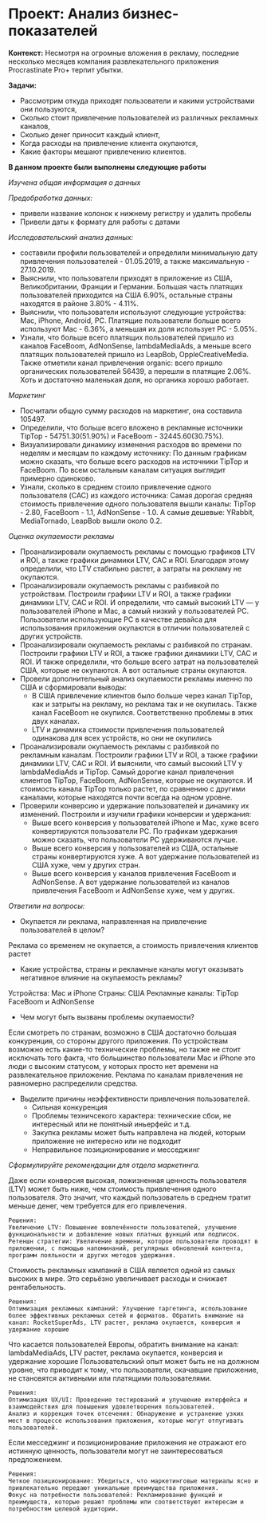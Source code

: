 # Проект: Анализ бизнес-показателей
**Контекст:** Несмотря на огромные вложения в рекламу, последние несколько месяцев компания развлекательного приложения Procrastinate Pro+ терпит убытки. 

**Задачи:** 
- Рассмотрим откуда приходят пользователи и какими устройствами они пользуются,
- Сколько стоит привлечение пользователей из различных рекламных каналов,
- Сколько денег приносит каждый клиент,
- Когда расходы на привлечение клиента окупаются,
- Какие факторы мешают привлечению клиентов.

**В данном проекте были выполнены следующие работы**

*Изучена общая информация о данных*

*Предобработка данных:*

- привели название колонок к нижнему регистру и удалить пробелы
- Привели даты к формату для работы с датами

*Исследовательский анализ данных:*

- составили профили пользователей и определили минимальную дату привлечения пользователей - 01.05.2019, а также максимальную - 27.10.2019.
- Выяснили, что пользователи приходят в приложение из США, Великобритании, Франции и Германии. Большая часть платящих пользователей приходится на США 6.90%, остальные страны находятся в районе 3.80% - 4.11%.
- Выяснили, что пользователи используют следующие устройства: Mac, iPhone, Android, PC. Платящие пользователи больше всего используют Mac - 6.36%, а меньшая их доля использует PC - 5.05%.
- Узнали, что больше всего платящих пользователей пришло из каналов FaceBoom, AdNonSense, lambdaMediaAds, а меньше всего платящих пользователей пришло из LeapBob, OppleCreativeMedia. Также отметили канал привлечения organic: всего пришло органических пользователей 56439, а перешли в платящие 2.06%. Хоть и достаточно маленькая доля, но органика хорошо работает.

*Маркетинг*

- Посчитали общую сумму расходов на маркетинг, она составила 105497.
- Определили, что больше всего вложено в рекламные источники TipTop - 54751.30(51.90%) и FaceBoom - 32445.60(30.75%).
- Визуализировали динамику изменения расходов во времени по неделям и месяцам по каждому источнику: По данным графикам можно сказать, что больше всего расходов на источники TipTop и FaceBoom. По всем остальным каналам ситуация выглядит примерно одиноково.
- Узнали, сколько в среднем стоило привлечение одного пользователя (CAC) из каждого источника: Самая дорогая средняя стоимость привлечение одного пользователя вышли каналы: TipTop - 2.80, FaceBoom - 1.1, AdNonSense - 1.0. А самые дешевые: YRabbit, MediaTornado, LeapBob вышли около 0.2.

*Оценка окупаемости рекламы*

- Проанализировали окупаемость рекламы c помощью графиков LTV и ROI, а также графики динамики LTV, CAC и ROI. Благодаря этому определили, что LTV стабильно растет, а затраты на рекламу не окупаются.
- Проанализировали окупаемость рекламы с разбивкой по устройствам. Построили графики LTV и ROI, а также графики динамики LTV, CAC и ROI. И определили, что самый высокий LTV — у пользователей iPhone и Mac, а самый низкий у пользователей РС. Пользователи использующие PC в качестве девайса для использования приложения окупаются в отличии пользователей с других устройств.
- Проанализировали окупаемость рекламы с разбивкой по странам. Построили графики LTV и ROI, а также графики динамики LTV, CAC и ROI. И также определили, что больше всего затрат на пользователей США, которые не окупаются. А вот остальные страны окупаются.
- Провели дополнительный анализ окупаемости рекламы именно по США и сформировали выводы:
   - В США привлечение клиентов было больше через канал TipTop, как и затрыты на рекламу, но реклама так и не окупилась. Также канал FaceBoom не окупился. Соответственно проблемы в этих двух каналах.
   - LTV и динамика стоимости привлечения пользователей одинакова для всех устройств, но они не окупились
- Проанализировали окупаемость рекламы с разбивкой по рекламным каналам. Построили графики LTV и ROI, а также графики динамики LTV, CAC и ROI. И выяснили, что самый высокий LTV у lambdaMediaAds и TipTop. Самый дорогие канал привлечения клиентов TipTop, FaceBoom, AdNonSense, которые не окупаются. И стоимость канала TipTop только растет, по сравнению с другими каналами, которые находятся почти всегда на одном уровне.
- Проверили конверсию и удержание пользователей и динамику их изменений. Построили и изучили графики конверсии и удержания:
   - Выше всего конверсия у пользователей iPhone и Mac, хуже всего конвертируются пользователи РС. По графикам удержания можно сказать, что пользователи PC удерживаются лучше.
   - Выше всего конверсия у пользователей из США, остальные страны конвертируются хуже. А вот удержание пользователей из США хуже, чем у других стран.
   - Выше всего конверсия у каналов привлечения FaceBoom и AdNonSense. А вот удержание пользователей из каналов привлечения FaceBoom и AdNonSense хуже, чем у других.

*Ответили на вопросы:*
- Окупается ли реклама, направленная на привлечение пользователей в целом?
  
Реклама со временем не окупается, а стоимость привлечения клиентов растет

- Какие устройства, страны и рекламные каналы могут оказывать негативное влияние на окупаемость рекламы?

Устройства: Mac и iPhone Страны: США Рекламные каналы: TipTop FaceBoom и AdNonSense

- Чем могут быть вызваны проблемы окупаемости?

Если смотреть по странам, возможно в США достаточно большая конкуренция, со стороны другого приложения. По устройствам возможно есть какие-то технические проблемы, но также не стоит исключать того факта, что большинство пользователи Mac и iPhone это люди с высоким статусом, у которых просто нет времени на развлекательное приложение. Реклама по каналам привлечения не равномерно распределили средства.

- Выделите причины неэффективности привлечения пользователей.
   - Сильная конкуренция
   - Проблемы техничсекого характера: технические сбои, не интересный или не понятный иньерфейс и т.д.
   - Закупка рекламы может быть направлена на людей, которым приложение не интересно или не подходит
   - Неправильное позиционирование и месседжинг

*Сформулируйте рекомендации для отдела маркетинга.*

Даже если конверсия высокая, пожизненная ценность пользователя (LTV) может быть ниже, чем стоимость привлечения одного пользователя. Это значит, что каждый пользователь в среднем тратит меньше денег, чем требуется для его привлечения.

    Решения:
    Увеличение LTV: Повышение вовлечённости пользователей, улучшение функциональности и добавление новых платных функций или подписок.
    Ретеншн стратегии: Увеличение времени, которое пользователи проводят в приложении, с помощью напоминаний, регулярных обновлений контента, программ лояльности и других методов удержания.
    
Стоимость рекламных кампаний в США является одной из самых высоких в мире. Это серьёзно увеличивает расходы и снижает рентабельность.

    Решения:
    Оптимизация рекламных кампаний: Улучшение таргетинга, использование более эффективных рекламных сетей и форматов. Обратить внимание на канал: RocketSuperAds, LTV растет, реклама окупается, конверсия и удержание хорошие
Что касается пользователей Европы, обратить внимание на канал: lambdaMediaAds, LTV растет, реклама окупается, конверсия и удержание хорошие Пользовательский опыт может быть не на должном уровне, что приводит к тому, что пользователи, скачавшие приложение, не становятся активными или платящими пользователями.

    Решения:
    Оптимизация UX/UI: Проведение тестирований и улучшение интерфейса и взаимодействия для повышения удовлетворения пользователей.
    Анализ и коррекция точек отсечения: Обнаружение и устранение узких мест в процессе использования приложения, которые могут отпугивать пользователей.
    
Если месседжинг и позиционирование приложения не отражают его истинную ценность, пользователи могут не заинтересоваться предложением.

    Решения:
    Четкое позиционирование: Убедиться, что маркетинговые материалы ясно и привлекательно передают уникальные преимущества приложения.
    Фокус на потребности пользователей: Рекламирование функций и преимуществ, которые решают проблемы или соответствуют интересам и потребностям целевой аудитории.         
